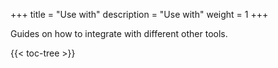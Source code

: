 +++
title = "Use with"
description = "Use with"
weight = 1
+++

Guides on how to integrate with different other tools.
 
{{< toc-tree >}}